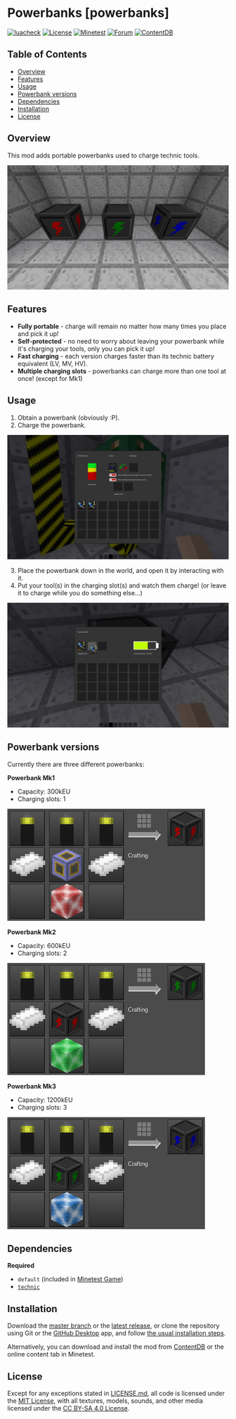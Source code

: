 # Powerbanks [powerbanks]

[![luacheck](https://github.com/OgelGames/powerbanks/workflows/luacheck/badge.svg)](https://github.com/OgelGames/powerbanks/actions)
[![License](https://img.shields.io/badge/License-MIT%20and%20CC%20BY--SA%204.0-green.svg)](LICENSE.md)
[![Minetest](https://img.shields.io/badge/Minetest-5.0+-blue.svg)](https://www.minetest.net)
[![Forum](https://img.shields.io/badge/Minetest-Forum-lightgrey.svg)](https://forum.minetest.net/viewtopic.php?t=23791)
[![ContentDB](https://content.minetest.net/packages/OgelGames/powerbanks/shields/downloads/)](https://content.minetest.net/packages/OgelGames/powerbanks/)

## Table of Contents

- [Overview](#overview)
- [Features](#features)
- [Usage](#usage)
- [Powerbank versions](#powerbank-versions)
- [Dependencies](#dependencies)
- [Installation](#installation)
- [License](#license)

## Overview

This mod adds portable powerbanks used to charge technic tools.

![Overview Screenshot](images/overview.png?raw=true "Overview Screenshot") 

## Features

- **Fully portable** - charge will remain no matter how many times you place and pick it up!
- **Self-protected** - no need to worry about leaving your powerbank while it's charging your tools, only you can pick it up!
- **Fast charging** - each version charges faster than its technic battery equivalent (LV, MV, HV).
- **Multiple charging slots** - powerbanks can charge more than one tool at once! (except for Mk1)

## Usage

1. Obtain a powerbank (obviously :P).
2. Charge the powerbank.

![Charging a Powerbank](images/charging.png?raw=true "Charging a Powerbank")

3. Place the powerbank down in the world, and open it by interacting with it.
4. Put your tool(s) in the charging slot(s) and watch them charge! (or leave it to charge while you do something else...)

![Powerbank Formspec](images/formspec.png?raw=true "Powerbank Formspec")

## Powerbank versions

Currently there are three different powerbanks:

**Powerbank Mk1**

- Capacity: 300kEU
- Charging slots: 1

![Mk1 Recipe](images/mk1_recipe.png?raw=true "Mk1 Recipe")

**Powerbank Mk2**

- Capacity: 600kEU
- Charging slots: 2

![Mk2 Recipe](images/mk2_recipe.png?raw=true "Mk2 Recipe")

**Powerbank Mk3**

- Capacity: 1200kEU
- Charging slots: 3

![Mk3 Recipe](images/mk3_recipe.png?raw=true "Mk3 Recipe") 

## Dependencies

**Required**

- `default` (included in [Minetest Game](https://github.com/minetest/minetest_game))
- [`technic`](https://github.com/minetest-mods/technic)

## Installation

Download the [master branch](https://github.com/OgelGames/powerbanks/archive/master.zip) or the [latest release](https://github.com/OgelGames/powerbanks/releases), or clone the repository using Git or the [GitHub Desktop](https://desktop.github.com/) app, and follow [the usual installation steps](https://dev.minetest.net/Installing_Mods).

Alternatively, you can download and install the mod from [ContentDB](https://content.minetest.net/packages/OgelGames/powerbanks) or the online content tab in Minetest.

## License

Except for any exceptions stated in [LICENSE.md](LICENSE.md#exceptions), all code is licensed under the [MIT License](LICENSE.md#mit-license), with all textures, models, sounds, and other media licensed under the [CC BY-SA 4.0 License](LICENSE.md#cc-by-sa-40-license). 
